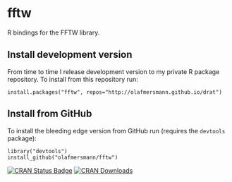 # fftw
R bindings for the FFTW library.

## Install development version

From time to time I release development version to my private R package repository. 
To install from this repository run:

```splus
install.packages("fftw", repos="http://olafmersmann.github.io/drat")
```

## Install from GitHub

To install the bleeding edge version from GitHub run (requires the `devtools`
package):

```splus
library("devtools")
install_github("olafmersmann/fftw")
```

[![CRAN Status Badge](http://www.r-pkg.org/badges/version/fftw)](http://cran.r-project.org/web/packages/fftw)
[![CRAN Downloads](http://cranlogs.r-pkg.org/badges/fftw)](http://cran.rstudio.com/web/packages/fftw/index.html)
